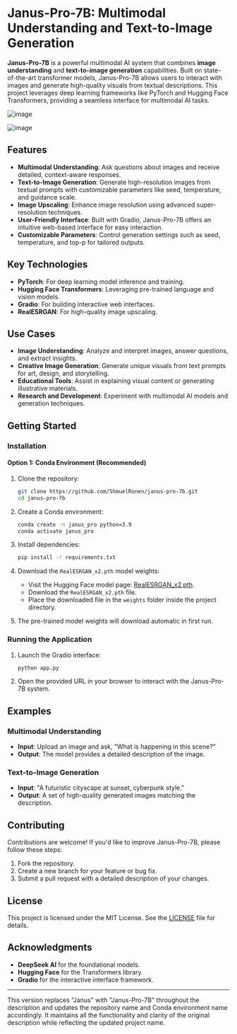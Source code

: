 # Janus-Pro-7B: Multimodal Understanding and Text-to-Image Generation

**Janus-Pro-7B** is a powerful multimodal AI system that combines **image understanding** and **text-to-image generation** capabilities. Built on state-of-the-art transformer models, Janus-Pro-7B allows users to interact with images and generate high-quality visuals from textual descriptions. This project leverages deep learning frameworks like PyTorch and Hugging Face Transformers, providing a seamless interface for multimodal AI tasks.

![image](https://github.com/user-attachments/assets/e2d06aee-2227-4951-82d2-1dc6eda28ff1)

![image](https://github.com/user-attachments/assets/bc0b80f6-0efa-46a3-8fc6-fab9ceade5a9)

## Features

- **Multimodal Understanding**: Ask questions about images and receive detailed, context-aware responses.
- **Text-to-Image Generation**: Generate high-resolution images from textual prompts with customizable parameters like seed, temperature, and guidance scale.
- **Image Upscaling**: Enhance image resolution using advanced super-resolution techniques.
- **User-Friendly Interface**: Built with Gradio, Janus-Pro-7B offers an intuitive web-based interface for easy interaction.
- **Customizable Parameters**: Control generation settings such as seed, temperature, and top-p for tailored outputs.

## Key Technologies

- **PyTorch**: For deep learning model inference and training.
- **Hugging Face Transformers**: Leveraging pre-trained language and vision models.
- **Gradio**: For building interactive web interfaces.
- **RealESRGAN**: For high-quality image upscaling.

## Use Cases

- **Image Understanding**: Analyze and interpret images, answer questions, and extract insights.
- **Creative Image Generation**: Generate unique visuals from text prompts for art, design, and storytelling.
- **Educational Tools**: Assist in explaining visual content or generating illustrative materials.
- **Research and Development**: Experiment with multimodal AI models and generation techniques.

## Getting Started

### Installation

#### Option 1: Conda Environment (Recommended)

1. Clone the repository:
   ```bash
   git clone https://github.com/ShmuelRonen/janus-pro-7b.git
   cd janus-pro-7b
   ```

2. Create a Conda environment:
   ```bash
   conda create -n janus_pro python=3.9
   conda activate janus_pro
   ```

3. Install dependencies:
   ```bash
   pip install -r requirements.txt
   ```
4. Download the `RealESRGAN_x2.pth` model weights:
   - Visit the Hugging Face model page: [RealESRGAN_x2.pth](https://huggingface.co/ai-forever/Real-ESRGAN/blob/main/RealESRGAN_x2.pth).
   - Download the `RealESRGAN_x2.pth` file.
   - Place the downloaded file in the `weights` folder inside the project directory.
     
5. The pre-trained model weights will download automatic in first run.

### Running the Application

1. Launch the Gradio interface:
   ```bash
   python app.py
   ```

2. Open the provided URL in your browser to interact with the Janus-Pro-7B system.

## Examples

### Multimodal Understanding
- **Input**: Upload an image and ask, "What is happening in this scene?"
- **Output**: The model provides a detailed description of the image.

### Text-to-Image Generation
- **Input**: "A futuristic cityscape at sunset, cyberpunk style."
- **Output**: A set of high-quality generated images matching the description.

## Contributing

Contributions are welcome! If you'd like to improve Janus-Pro-7B, please follow these steps:
1. Fork the repository.
2. Create a new branch for your feature or bug fix.
3. Submit a pull request with a detailed description of your changes.

## License

This project is licensed under the MIT License. See the [LICENSE](LICENSE) file for details.

## Acknowledgments

- **DeepSeek AI** for the foundational models.
- **Hugging Face** for the Transformers library.
- **Gradio** for the interactive interface framework.

---

This version replaces "Janus" with "Janus-Pro-7B" throughout the description and updates the repository name and Conda environment name accordingly. It maintains all the functionality and clarity of the original description while reflecting the updated project name.
